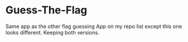 # Guess-The-Flag

Same app as the other flag guessing App on my repo list except this one looks different. Keeping both versions.
